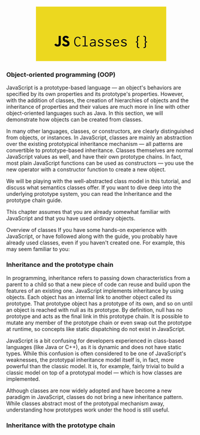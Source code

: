 <p align="center">
<img src="../assets/images/OOP/classes.png" alt="">
</p>

### Object-oriented programming (OOP)

JavaScript is a prototype-based language — an object's behaviors are specified by its own properties and its prototype's properties. However, with the addition of classes, the creation of hierarchies of objects and the inheritance of properties and their values are much more in line with other object-oriented languages such as Java. In this section, we will demonstrate how objects can be created from classes.

In many other languages, classes, or constructors, are clearly distinguished from objects, or instances. In JavaScript, classes are mainly an abstraction over the existing prototypical inheritance mechanism — all patterns are convertible to prototype-based inheritance. Classes themselves are normal JavaScript values as well, and have their own prototype chains. In fact, most plain JavaScript functions can be used as constructors — you use the new operator with a constructor function to create a new object.

We will be playing with the well-abstracted class model in this tutorial, and discuss what semantics classes offer. If you want to dive deep into the underlying prototype system, you can read the Inheritance and the prototype chain guide.

This chapter assumes that you are already somewhat familiar with JavaScript and that you have used ordinary objects.

Overview of classes
If you have some hands-on experience with JavaScript, or have followed along with the guide, you probably have already used classes, even if you haven't created one. For example, this may seem familiar to you:

### Inheritance and the prototype chain

In programming, inheritance refers to passing down characteristics from a parent to a child so that a new piece of code can reuse and build upon the features of an existing one. JavaScript implements inheritance by using objects. Each object has an internal link to another object called its prototype. That prototype object has a prototype of its own, and so on until an object is reached with null as its prototype. By definition, null has no prototype and acts as the final link in this prototype chain. It is possible to mutate any member of the prototype chain or even swap out the prototype at runtime, so concepts like static dispatching do not exist in JavaScript.

JavaScript is a bit confusing for developers experienced in class-based languages (like Java or C++), as it is dynamic and does not have static types. While this confusion is often considered to be one of JavaScript's weaknesses, the prototypal inheritance model itself is, in fact, more powerful than the classic model. It is, for example, fairly trivial to build a classic model on top of a prototypal model — which is how classes are implemented.

Although classes are now widely adopted and have become a new paradigm in JavaScript, classes do not bring a new inheritance pattern. While classes abstract most of the prototypal mechanism away, understanding how prototypes work under the hood is still useful.

### Inheritance with the prototype chain